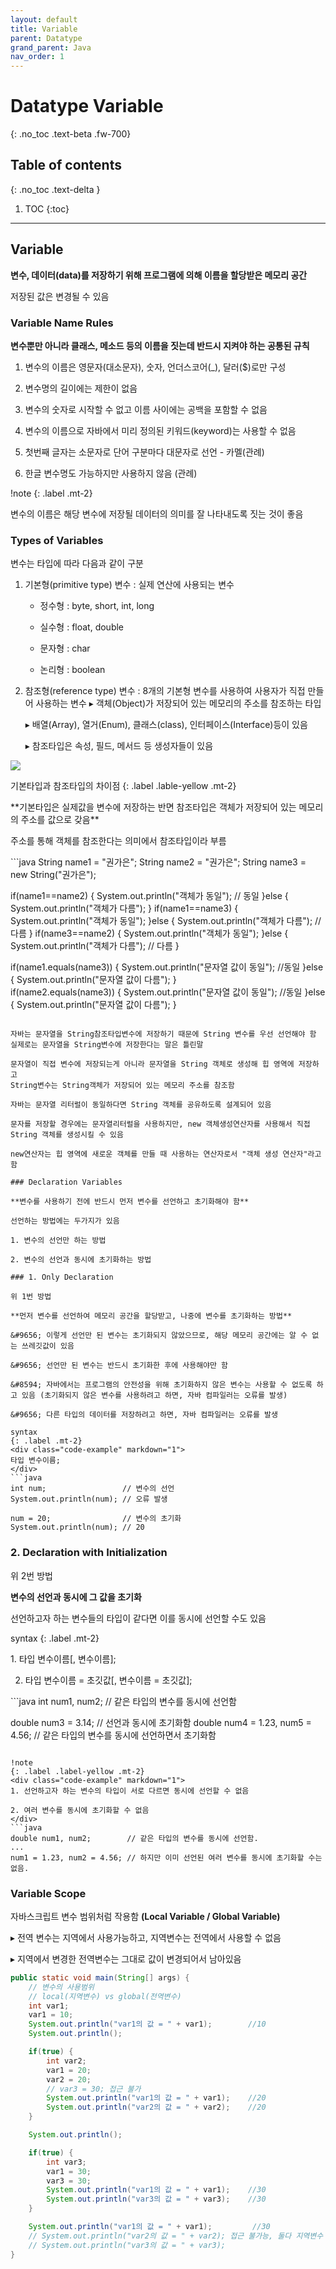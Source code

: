 ```yaml
---
layout: default
title: Variable
parent: Datatype
grand_parent: Java
nav_order: 1
---
```


# Datatype Variable
{: .no_toc .text-beta .fw-700}

## Table of contents
{: .no_toc .text-delta }

1. TOC
{:toc}

---

## Variable

**변수, 데이터(data)를 저장하기 위해 프로그램에 의해 이름을 할당받은 메모리 공간**

저장된 값은 변경될 수 있음

### Variable Name Rules

**변수뿐만 아니라 클래스, 메소드 등의 이름을 짓는데 반드시 지켜야 하는 공통된 규칙**

1. 변수의 이름은 영문자(대소문자), 숫자, 언더스코어(_), 달러($)로만 구성

2. 변수명의 길이에는 제한이 없음

3. 변수의 숫자로 시작할 수 없고 이름 사이에는 공백을 포함할 수 없음

4. 변수의 이름으로 자바에서 미리 정의된 키워드(keyword)는 사용할 수 없음

5. 첫번째 글자는 소문자로 단어 구분마다 대문자로 선언 - 카멜(관례)

6. 한글 변수명도 가능하지만 사용하지 않음 (관례)

!note
{: .label .mt-2}
<div class="code-example" markdown="1">
변수의 이름은 해당 변수에 저장될 데이터의 의미를 잘 나타내도록 짓는 것이 좋음
</div>

### Types of Variables

변수는 타입에 따라 다음과 같이 구분

1. 기본형(primitive type) 변수 : 실제 연산에 사용되는 변수

    - 정수형 : byte, short, int, long

    - 실수형 : float, double

    - 문자형 : char

    - 논리형 : boolean

2. 참조형(reference type) 변수 : 8개의 기본형 변수를 사용하여 사용자가 직접 만들어 사용하는 변수
    &#9656; 객체(Object)가 저장되어 있는 메모리의 주소를 참조하는 타입
    
    &#9656; 배열(Array), 열거(Enum), 클래스(class), 인터페이스(Interface)등이 있음
    
    &#9656; 참조타입은 속성, 필드, 메서드 등 생성자들이 있음

![](https://gekdev.github.io/docs/java/datatype/example/ref_type.png)

기본타입과 참조타입의 차이점
{: .label .lable-yellow .mt-2}
<div class="code-example" markdown="1">
**기본타입은 실제값을 변수에 저장하는 반면 참조타입은 객체가 저장되어 있는 메모리의 주소를 값으로 갖음**

주소를 통해 객체를 참조한다는 의미에서 참조타입이라 부름
</div>
```java
String name1 = "권가은";
String name2 = "권가은";
String name3 = new String("권가은");


if(name1==name2) {
    System.out.println("객체가 동일"); // 동일
}else {
    System.out.println("객체가 다름");
}
if(name1==name3) {
    System.out.println("객체가 동일");
}else {
    System.out.println("객체가 다름"); // 다름
}
if(name3==name2) {
    System.out.println("객체가 동일");
}else {
    System.out.println("객체가 다름"); // 다름
}

if(name1.equals(name3)) {
    System.out.println("문자열 값이 동일"); //동일
}else {
    System.out.println("문자열 값이 다름");
}		
if(name2.equals(name3)) {
    System.out.println("문자열 값이 동일"); //동일
}else {
    System.out.println("문자열 값이 다름");
}
```

자바는 문자열을 String참조타입변수에 저장하기 때문에 String 변수를 우선 선언해야 함
실제로는 문자열을 String변수에 저장한다는 말은 틀린말

문자열이 직접 변수에 저장되는게 아니라 문자열을 String 객체로 생성해 힙 영역에 저장하고
String변수는 String객체가 저장되어 있는 메모리 주소를 참조함

자바는 문자열 리터럴이 동일하다면 String 객체를 공유하도록 설계되어 있음

문자를 저장할 경우에는 문자열리터럴을 사용하지만, new 객체생성연산자를 사용해서 직접 String 객체를 생성시킬 수 있음

new연산자는 힙 영역에 새로운 객체를 만들 때 사용하는 연산자로서 "객체 생성 연산자"라고 함

### Declaration Variables

**변수를 사용하기 전에 반드시 먼저 변수를 선언하고 초기화해야 함**

선언하는 방법에는 두가지가 있음 

1. 변수의 선언만 하는 방법

2. 변수의 선언과 동시에 초기화하는 방법

### 1. Only Declaration

위 1번 방법

**먼저 변수를 선언하여 메모리 공간을 할당받고, 나중에 변수를 초기화하는 방법**

&#9656; 이렇게 선언만 된 변수는 초기화되지 않았으므로, 해당 메모리 공간에는 알 수 없는 쓰레깃값이 있음

&#9656; 선언만 된 변수는 반드시 초기화한 후에 사용해야만 함

&#8594; 자바에서는 프로그램의 안전성을 위해 초기화하지 않은 변수는 사용할 수 없도록 하고 있음 (초기화되지 않은 변수를 사용하려고 하면, 자바 컴파일러는 오류를 발생)

&#9656; 다른 타입의 데이터를 저장하려고 하면, 자바 컴파일러는 오류를 발생

syntax
{: .label .mt-2}
<div class="code-example" markdown="1">
타입 변수이름;
</div>
```java
int num;                 // 변수의 선언
System.out.println(num); // 오류 발생

num = 20;                // 변수의 초기화
System.out.println(num); // 20
```

### 2. Declaration with Initialization

위 2번 방법

**변수의 선언과 동시에 그 값을 초기화**

선언하고자 하는 변수들의 타입이 같다면 이를 동시에 선언할 수도 있음

syntax
{: .label .mt-2}
<div class="code-example" markdown="1">
1. 타입 변수이름[, 변수이름];

2. 타입 변수이름 = 초깃값[, 변수이름 = 초깃값];
</div>
```java
int num1, num2;                  // 같은 타입의 변수를 동시에 선언함

double num3 = 3.14;              // 선언과 동시에 초기화함
double num4 = 1.23, num5 = 4.56; // 같은 타입의 변수를 동시에 선언하면서 초기화함
```

!note
{: .label .label-yellow .mt-2}
<div class="code-example" markdown="1">
1. 선언하고자 하는 변수의 타입이 서로 다르면 동시에 선언할 수 없음

2. 여러 변수를 동시에 초기화할 수 없음
</div>
```java
double num1, num2;        // 같은 타입의 변수를 동시에 선언함.
...
num1 = 1.23, num2 = 4.56; // 하지만 이미 선언된 여러 변수를 동시에 초기화할 수는 없음.
```

### Variable Scope

자바스크립트 변수 범위처럼 작용함 **(Local Variable / Global Variable)**

&#9656; 전역 변수는 지역에서 사용가능하고, 지역변수는 전역에서 사용할 수 없음

&#9656; 지역에서 변경한 전역변수는 그대로 값이 변경되어서 남아있음

```java
public static void main(String[] args) {
    // 변수의 사용범위
    // local(지역변수) vs global(전역변수)
    int var1;
    var1 = 10;
    System.out.println("var1의 값 = " + var1);		//10
    System.out.println();

    if(true) {
        int var2;
        var1 = 20;
        var2 = 20;
        // var3 = 30; 접근 불가
        System.out.println("var1의 값 = " + var1);    //20
        System.out.println("var2의 값 = " + var2);    //20
    }

    System.out.println();

    if(true) {
        int var3;
        var1 = 30;
        var3 = 30;
        System.out.println("var1의 값 = " + var1);    //30
        System.out.println("var3의 값 = " + var3);    //30
    }   

    System.out.println("var1의 값 = " + var1);	     //30
    // System.out.println("var2의 값 = " + var2); 접근 불가능, 둘다 지역변수 이기 때문
    // System.out.println("var3의 값 = " + var3);	
}
```
